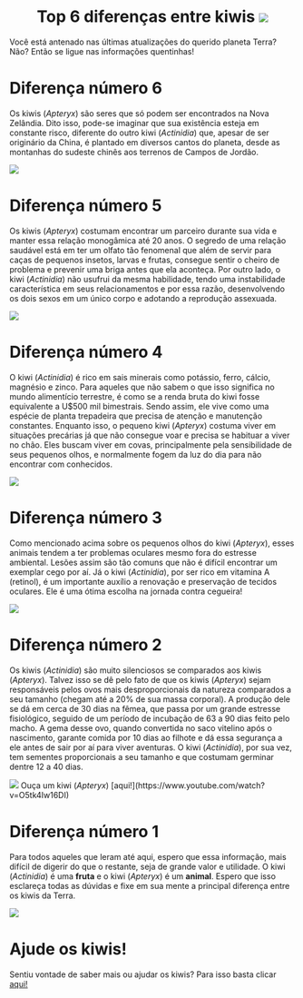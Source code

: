 <h1 align="center">Top 6 diferenças entre kiwis
<img src="https://ik.imagekit.io/x5s4extzn/kiwi_kiwi.jpg?updatedAt=1685165298455"></h1>
Você está antenado nas últimas atualizações do querido planeta Terra? Não? Então se ligue nas informações quentinhas!


# Diferença número 6
<p>Os kiwis (<i>Apteryx</i>) são seres que só podem ser encontrados na Nova Zelândia. Dito isso, pode-se imaginar que sua existência esteja em constante risco, diferente do outro kiwi (<i>Actinidia</i>) que, apesar de ser originário da China, é plantado em diversos cantos do planeta, desde as montanhas do sudeste chinês aos terrenos de Campos de Jordão.</p>
<img src="https://ik.imagekit.io/x5s4extzn/kiwi_fatiado.jpg?updatedAt=1685165298340">

# Diferença número 5
<p>Os kiwis (<i>Apteryx</i>) costumam encontrar um parceiro durante sua vida e manter essa relação monogâmica até 20 anos. O segredo de uma relação saudável está em ter um olfato tão fenomenal que além de servir para caças de pequenos insetos, larvas e frutas, consegue sentir o cheiro de problema e prevenir uma briga antes que ela aconteça. Por outro lado, o kiwi (<i>Actinidia</i>) não usufrui da mesma habilidade, tendo uma instabilidade característica em seus relacionamentos e por essa razão, desenvolvendo os dois sexos em um único corpo e adotando a reprodução assexuada.</p>
<img src="https://ik.imagekit.io/x5s4extzn/Kiwi-brava.jpg?updatedAt=1685165298399">
            
# Diferença número 4
<p>O kiwi (<i>Actinidia</i>) é rico em sais minerais como potássio, ferro, cálcio, magnésio e zinco. Para aqueles que não sabem o que isso significa no mundo alimentício terrestre, é como se a renda bruta do kiwi fosse equivalente a U$500 mil bimestrais. Sendo assim, ele vive como uma espécie de planta trepadeira que precisa de atenção e manutenção constantes. Enquanto isso, o pequeno kiwi (<i>Apteryx</i>) costuma viver em situações precárias já que não consegue voar e precisa se habituar a viver no chão. Eles buscam viver em covas, principalmente pela sensibilidade de seus pequenos olhos, e normalmente fogem da luz do dia para não encontrar com conhecidos.</p>
<img src="https://ik.imagekit.io/x5s4extzn/Kiwi-feio_pobre.jpg?updatedAt=1685165298529">

# Diferença número 3
<p>Como mencionado acima sobre os pequenos olhos do kiwi (<i>Apteryx</i>), esses animais tendem a ter problemas oculares mesmo fora do estresse ambiental. Lesões assim são tão comuns que não é difícil encontrar um exemplar cego por aí. Já o kiwi (<i>Actinidia</i>), por ser rico em vitamina A (retinol), é um importante auxílio a renovação e preservação de tecidos oculares. Ele é uma ótima escolha na jornada contra cegueira!</p>
<img src="https://ik.imagekit.io/x5s4extzn/Filhote-de-kiwi.jpg?updatedAt=1685165298335">
    
# Diferença número 2
<p>Os kiwis (<i>Actinidia</i>) são muito silenciosos se comparados aos kiwis (<i>Apteryx</i>). Talvez isso se dê pelo fato de que os kiwis (<i>Apteryx</i>) sejam responsáveis pelos ovos mais desproporcionais da natureza comparados a seu tamanho (chegam até a 20% de sua massa corporal). A produção dele se dá em cerca de 30 dias na fêmea, que passa por um grande estresse fisiológico, seguido de um período de incubação de 63 a 90 dias feito pelo macho. A gema desse ovo, quando convertida no saco vitelino após o nascimento, garante comida por 10 dias ao filhote e dá essa segurança a ele antes de sair por aí para viver aventuras. O kiwi (<i>Actinidia</i>), por sua vez, tem sementes proporcionais a seu tamanho e que costumam germinar dentre 12 a 40 dias.</p>
<img src="https://ik.imagekit.io/x5s4extzn/kiwi_ovo.jpg?updatedAt=1685165298585">
Ouça um kiwi (<i>Apteryx</i>) [aqui!](https://www.youtube.com/watch?v=O5tk4Iw16DI)
    
# Diferença número 1
<p>Para todos aqueles que leram até aqui, espero que essa informação, mais difícil de digerir do que o restante, seja de grande valor e utilidade. O kiwi (<i>Actinidia</i>) é uma <b>fruta</b> e o kiwi (<i>Apteryx</i>) é um <b>animal</b>. Espero que isso esclareça todas as dúvidas e fixe em sua mente a principal diferença entre os kiwis da Terra.</p>
<img src="https://ik.imagekit.io/x5s4extzn/Kiwi_diferente.jpg?updatedAt=1685165297711">
   
# Ajude os kiwis!
Sentiu vontade de saber mais ou ajudar os kiwis? Para isso basta clicar [aqui!](https://savethekiwi.nz/)
    
